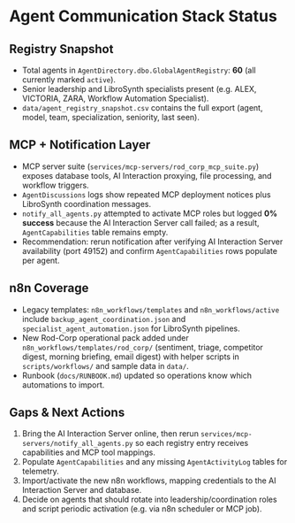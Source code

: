 # Agent Communication Stack Status

## Registry Snapshot
- Total agents in `AgentDirectory.dbo.GlobalAgentRegistry`: **60** (all currently marked `active`).
- Senior leadership and LibroSynth specialists present (e.g. ALEX, VICTORIA, ZARA, Workflow Automation Specialist).
- `data/agent_registry_snapshot.csv` contains the full export (agent, model, team, specialization, seniority, last seen).

## MCP + Notification Layer
- MCP server suite (`services/mcp-servers/rod_corp_mcp_suite.py`) exposes database tools, AI Interaction proxying, file processing, and workflow triggers.
- `AgentDiscussions` logs show repeated MCP deployment notices plus LibroSynth coordination messages.
- `notify_all_agents.py` attempted to activate MCP roles but logged **0% success** because the AI Interaction Server call failed; as a result, `AgentCapabilities` table remains empty.
- Recommendation: rerun notification after verifying AI Interaction Server availability (port 49152) and confirm `AgentCapabilities` rows populate per agent.

## n8n Coverage
- Legacy templates: `n8n_workflows/templates` and `n8n_workflows/active` include `backup_agent_coordination.json` and `specialist_agent_automation.json` for LibroSynth pipelines.
- New Rod-Corp operational pack added under `n8n_workflows/templates/rod_corp/` (sentiment, triage, competitor digest, morning briefing, email digest) with helper scripts in `scripts/workflows/` and sample data in `data/`.
- Runbook (`docs/RUNBOOK.md`) updated so operations know which automations to import.

## Gaps & Next Actions
1. Bring the AI Interaction Server online, then rerun `services/mcp-servers/notify_all_agents.py` so each registry entry receives capabilities and MCP tool mappings.
2. Populate `AgentCapabilities` and any missing `AgentActivityLog` tables for telemetry.
3. Import/activate the new n8n workflows, mapping credentials to the AI Interaction Server and database.
4. Decide on agents that should rotate into leadership/coordination roles and script periodic activation (e.g. via n8n scheduler or MCP job).
